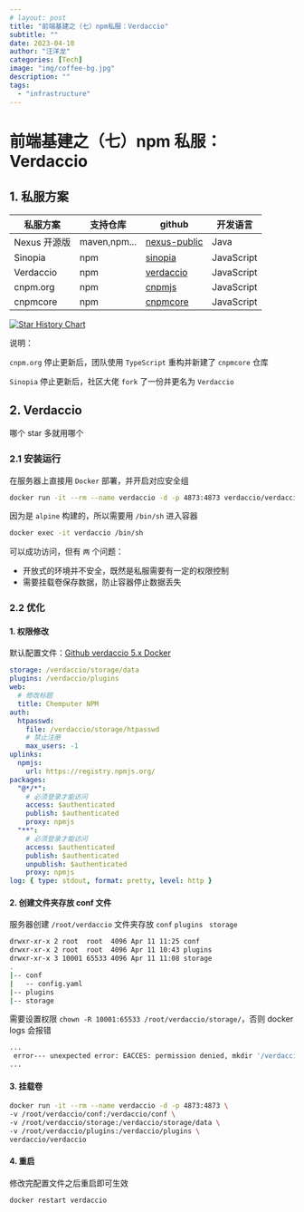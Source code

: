 ```yaml
---
# layout: post
title: "前端基建之（七）npm私服：Verdaccio"
subtitle: ""
date: 2023-04-10
author: "汪洋龙"
categories: [Tech]
image: "img/coffee-bg.jpg"
description: ""
tags:
  - "infrastructure"
---
```


# 前端基建之（七）npm 私服：Verdaccio

## 1. 私服方案

| 私服方案     | 支持仓库     | github                                                   | 开发语言   |
| ------------ | ------------ | -------------------------------------------------------- | ---------- |
| Nexus 开源版 | maven,npm... | [nexus-public](https://github.com/sonatype/nexus-public) | Java       |
| Sinopia      | npm          | [sinopia](https://github.com/rlidwka/sinopia)            | JavaScript |
| Verdaccio    | npm          | [verdaccio](https://github.com/verdaccio/verdaccio)      | JavaScript |
| cnpm.org     | npm          | [cnpmjs](https://github.com/cnpm/cnpmjs.org)             | JavaScript |
| cnpmcore     | npm          | [cnpmcore](https://github.com/cnpm/cnpmcore)             | JavaScript |

[![Star History Chart](https://api.star-history.com/svg?repos=sonatype/nexus-public,cnpm/cnpmjs.org,cnpm/cnpmcore,verdaccio/verdaccio,rlidwka/sinopia&type=Date)](https://star-history.com/#sonatype/nexus-public&cnpm/cnpmjs.org&cnpm/cnpmcore&verdaccio/verdaccio&rlidwka/sinopia&Date)

说明：

`cnpm.org` 停止更新后，团队使用 `TypeScript` 重构并新建了 `cnpmcore` 仓库

`Sinopia` 停止更新后，社区大佬 `fork` 了一份并更名为 `Verdaccio`

## 2. Verdaccio

哪个 star 多就用哪个

### 2.1 安装运行

在服务器上直接用 `Docker` 部署，并开启对应安全组

```bash
docker run -it --rm --name verdaccio -d -p 4873:4873 verdaccio/verdaccio
```

因为是 `alpine` 构建的，所以需要用 `/bin/sh` 进入容器

```bash
docker exec -it verdaccio /bin/sh
```

可以成功访问，但有 `两` 个问题：

- 开放式的环境并不安全，既然是私服需要有一定的权限控制
- 需要挂载卷保存数据，防止容器停止数据丢失

### 2.2 优化

#### 1. 权限修改

默认配置文件：[Github verdaccio 5.x Docker](https://github.com/verdaccio/verdaccio/blob/5.x/conf/docker.yaml)

```yaml
storage: /verdaccio/storage/data
plugins: /verdaccio/plugins
web:
  # 修改标题
  title: Chemputer NPM
auth:
  htpasswd:
    file: /verdaccio/storage/htpasswd
    # 禁止注册
    max_users: -1
uplinks:
  npmjs:
    url: https://registry.npmjs.org/
packages:
  "@*/*":
    # 必须登录才能访问
    access: $authenticated
    publish: $authenticated
    proxy: npmjs
  "**":
    # 必须登录才能访问
    access: $authenticated
    publish: $authenticated
    unpublish: $authenticated
    proxy: npmjs
log: { type: stdout, format: pretty, level: http }
```

#### 2. 创建文件夹存放 conf 文件

服务器创建 `/root/verdaccio` 文件夹存放 `conf` `plugins ` `storage`

```bash
drwxr-xr-x 2 root  root  4096 Apr 11 11:25 conf
drwxr-xr-x 2 root  root  4096 Apr 11 10:43 plugins
drwxr-xr-x 3 10001 65533 4096 Apr 11 11:08 storage
.
|-- conf
|   -- config.yaml
|-- plugins
|-- storage
```

需要设置权限 `chown -R 10001:65533 /root/verdaccio/storage/`，否则 docker logs 会报错

```bash
...
 error--- unexpected error: EACCES: permission denied, mkdir '/verdaccio/storage/data/my-npm-package'
...
```

#### 3. 挂载卷

```bash
docker run -it --rm --name verdaccio -d -p 4873:4873 \
-v /root/verdaccio/conf:/verdaccio/conf \
-v /root/verdaccio/storage:/verdaccio/storage/data \
-v /root/verdaccio/plugins:/verdaccio/plugins \
verdaccio/verdaccio
```

#### 4. 重启

修改完配置文件之后重启即可生效

```bash
docker restart verdaccio
```
